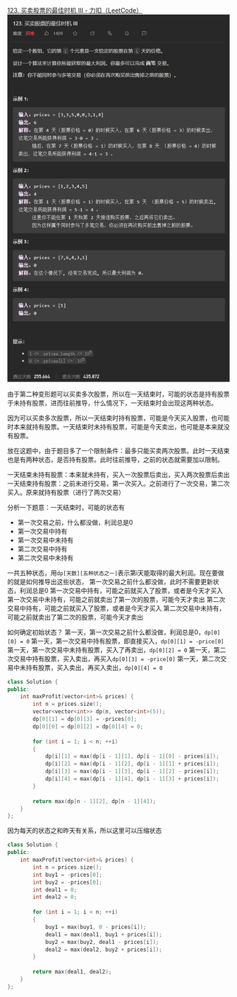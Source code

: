 [123. 买卖股票的最佳时机 III - 力扣（LeetCode）](https://leetcode.cn/problems/best-time-to-buy-and-sell-stock-iii/)
![image.png](https://raw.githubusercontent.com/ren77281/pigco-image/main/img/20230521185347.png)

由于第二种变形题可以买卖多次股票，所以在一天结束时，可能的状态是持有股票于未持有股票，进而往前推导，什么情况下，一天结束时会出现这两种状态。

因为可以买卖多次股票，所以一天结束时持有股票，可能是今天买入股票，也可能时本来就持有股票。一天结束时未持有股票，可能是今天卖出，也可能是本来就没有股票。

放在这题中，由于题目多了一个限制条件：最多只能买卖两次股票。此时一天结束也是有两种状态，是否持有股票。此时往前推导，之前的状态就需要加以限制。

一天结束未持有股票：本来就未持有，买入一次股票后卖出，买入两次股票后卖出
一天结束持有股票：之前未进行交易，第一次买入。之前进行了一次交易，第二次买入。原来就持有股票（进行了两次交易）

分析一下题意：一天结束时，可能的状态有
- 第一次交易之前，什么都没做，利润总是0
- 第一次交易中持有
- 第一次交易中未持有
- 第二次交易中持有
- 第二次交易中未持有

一共五种状态，用`dp[天数][五种状态之一]`表示第i天能取得的最大利润。现在要做的就是如何推导出这些状态，
第一次交易之前什么都没做，此时不需要更新状态，利润总是0
第一次交易中持有，可能之前就买入了股票，或者是今天才买入
第一次交易中未持有，可能之前就卖出了第一次的股票，可能今天才卖出
第二次交易中持有，可能之前就买入了股票，或者是今天才买入
第二次交易中未持有，可能之前就卖出了第二次的股票，可能今天才卖出

如何确定初始状态？
第一天，第一次交易之前什么都没做，利润总是0，`dp[0][0] = 0`
第一天，第一次交易中持有股票，即直接买入，`dp[0][1] = -price[0]`
第一天，第一次交易中未持有股票，买入了再卖出，`dp[0][2] = 0`
第一天，第二次交易中持有股票，买入卖出，再买入`dp[0][3] = -price[0]`
第一天，第二次交易中未持有股票，买入卖出，再买入卖出，`dp[0][4] = 0`

```cpp
class Solution {
public:
    int maxProfit(vector<int>& prices) {
        int n = prices.size();
        vector<vector<int>> dp(n, vector<int>(5));
        dp[0][1] = dp[0][3] = -prices[0];
        dp[0][0] = dp[0][2] = dp[0][4] = 0;

        for (int i = 1; i < n; ++i)
        {
            dp[i][1] = max(dp[i - 1][1], dp[i - 1][0] - prices[i]);
            dp[i][2] = max(dp[i - 1][2], dp[i - 1][1] + prices[i]);
            dp[i][3] = max(dp[i - 1][3], dp[i - 1][2] - prices[i]);
            dp[i][4] = max(dp[i - 1][4], dp[i - 1][3] + prices[i]);
        }

        return max(dp[n - 1][2], dp[n - 1][4]);
    }
};
```
因为每天的状态之和昨天有关系，所以这里可以压缩状态
```cpp
class Solution {
public:
    int maxProfit(vector<int>& prices) {
        int n = prices.size();
        int buy1 = -prices[0];
        int buy2 = -prices[0];
        int deal1 = 0;
        int deal2 = 0;

        for (int i = 1; i < n; ++i)
        {
            buy1 = max(buy1, 0 - prices[i]);
            deal1 = max(deal1, buy1 + prices[i]);
            buy2 = max(buy2, deal1 - prices[i]);
            deal2 = max(deal2, buy2 + prices[i]);
        }

        return max(deal1, deal2);
    }
};
```
